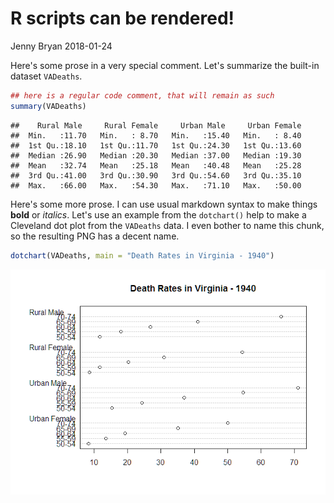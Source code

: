 R scripts can be rendered!
================
Jenny Bryan
2018-01-24

Here's some prose in a very special comment. Let's summarize the built-in dataset `VADeaths`.

``` r
## here is a regular code comment, that will remain as such
summary(VADeaths)
```

    ##    Rural Male     Rural Female     Urban Male     Urban Female  
    ##  Min.   :11.70   Min.   : 8.70   Min.   :15.40   Min.   : 8.40  
    ##  1st Qu.:18.10   1st Qu.:11.70   1st Qu.:24.30   1st Qu.:13.60  
    ##  Median :26.90   Median :20.30   Median :37.00   Median :19.30  
    ##  Mean   :32.74   Mean   :25.18   Mean   :40.48   Mean   :25.28  
    ##  3rd Qu.:41.00   3rd Qu.:30.90   3rd Qu.:54.60   3rd Qu.:35.10  
    ##  Max.   :66.00   Max.   :54.30   Max.   :71.10   Max.   :50.00

Here's some more prose. I can use usual markdown syntax to make things **bold** or *italics*. Let's use an example from the `dotchart()` help to make a Cleveland dot plot from the `VADeaths` data. I even bother to name this chunk, so the resulting PNG has a decent name.

``` r
dotchart(VADeaths, main = "Death Rates in Virginia - 1940")
```

![](jennbc1_files/figure-markdown_github/dotchart-1.png)
